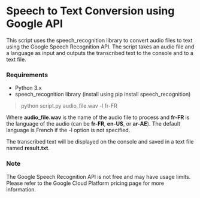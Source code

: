 # Speech to Text Conversion using Google API
This script uses the speech_recognition library to convert audio files to text using the Google Speech Recognition API. The script takes an audio file and a language as input and outputs the transcribed text to the console and to a text file.

### Requirements
- Python 3.x
- speech_recognition library (install using pip install speech_recognition) 

>  python script.py audio_file.wav -l fr-FR

Where **audio_file.wav** is the name of the audio file to process and **fr-FR** is the language of the audio (can be **fr-FR**, **en-US**, or **ar-AE**). The default language is French if the -l option is not specified.

The transcribed text will be displayed on the console and saved in a text file named **result.txt**.

### Note
The Google Speech Recognition API is not free and may have usage limits. Please refer to the Google Cloud Platform pricing page for more information.

